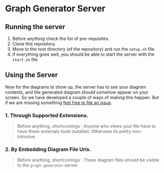 # Graph Generator Server

## Running the server

1. Before anything check the list of pre-requisites.
2. Clone this repository.
3. Move to the root directory (of the repository) and run the `setup.sh` file. 
4. If everything goes well, you should be able to start the server with the `start.sh` file.

## Using the Server

Now for the diagrams to show up, the server has to see your diagram contents, and the generated diagram should somehow appear on your screen. So we have developed a couple of ways of making this happen. But if we are missing something [feel free to file an issue](https://github.com/sathukorale/graph-generator/issues/new).

### 1. Through Supported Extensions.
> Before anything, shortcomings : Anyone who views your file have to have these externals tools installed. Otherwise its pretty non-intrusive.

### 2. By Embedding Diagram File Urls.
> Before anything, shortcomings : These diagram files should be visible to the `graph-generator` server.
